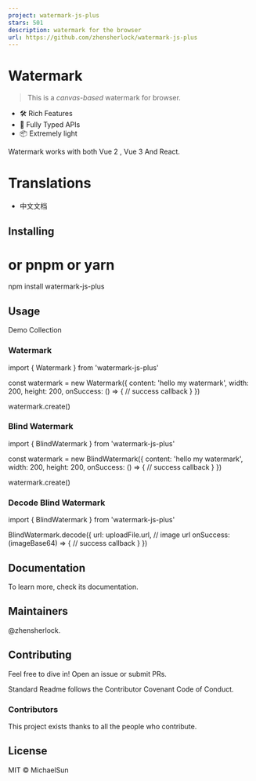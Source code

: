 ```yaml
---
project: watermark-js-plus
stars: 501
description: watermark for the browser
url: https://github.com/zhensherlock/watermark-js-plus
---
```


  

Watermark
=========

> This is a _canvas-based_ watermark for browser.

-   🛠️ Rich Features
-   🔑 Fully Typed APIs
-   📦️ Extremely light

Watermark works with both Vue 2 , Vue 3 And React.

Translations
============

-   中文文档

Installing
----------

# or pnpm or yarn
npm install watermark-js-plus

Usage
-----

Demo Collection

### Watermark

import { Watermark } from 'watermark-js-plus'

const watermark \= new Watermark({
  content: 'hello my watermark',
  width: 200,
  height: 200,
  onSuccess: () \=> {
    // success callback
  }
})

watermark.create()

### Blind Watermark

import { BlindWatermark } from 'watermark-js-plus'

const watermark \= new BlindWatermark({
  content: 'hello my watermark',
  width: 200,
  height: 200,
  onSuccess: () \=> {
    // success callback
  }
})

watermark.create()

### Decode Blind Watermark

import { BlindWatermark } from 'watermark-js-plus'

BlindWatermark.decode({
  url: uploadFile.url, // image url
  onSuccess: (imageBase64) \=> {
    // success callback
  }
})

Documentation
-------------

To learn more, check its documentation.

Maintainers
-----------

@zhensherlock.

Contributing
------------

Feel free to dive in! Open an issue or submit PRs.

Standard Readme follows the Contributor Covenant Code of Conduct.

### Contributors

This project exists thanks to all the people who contribute.

License
-------

MIT © MichaelSun
